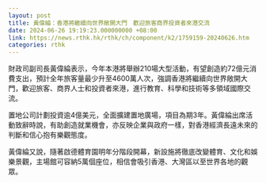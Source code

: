 ```yaml
---
layout: post
title: 黃偉綸：香港將繼續向世界敞開大門　歡迎旅客商界投資者來港交流
date: 2024-06-26 19:19:23.000000000 +08:00
link: https://news.rthk.hk/rthk/ch/component/k2/1759159-20240626.htm
categories: rthk
---
```


財政司副司長黃偉綸表示，今年本港將舉辦210場大型活動，有望創造約72億元消費支出，預計全年旅客量最少升至4600萬人次，強調香港將繼續向世界敞開大門，歡迎旅客、商界人士和投資者來港，進行教育、科學和技術等多領域國際交流。

置地公司計劃投資逾4億美元，全面擴建置地廣場，項目為期3年。黃偉綸出席活動致辭時說，有助創造就業機會，亦反映企業與政府一樣，對香港經濟長遠未來的判斷和信心抱有樂觀態度。

黃偉綸又說，隨著啟德體育園明年分階段開幕，新設施將徹底改變體育、文化和娛樂景觀，主場館可容納5萬個座位，相信會吸引香港、大灣區以至世界各地的觀眾。
